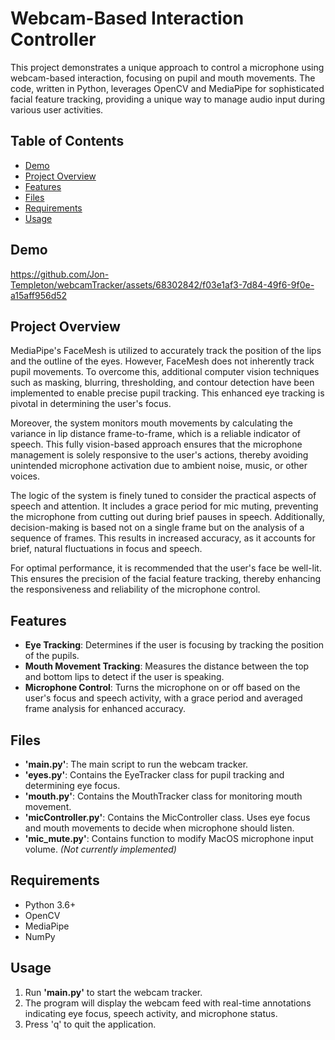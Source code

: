 # Webcam-Based Interaction Controller

This project demonstrates a unique approach to control a microphone using webcam-based interaction, focusing on pupil and mouth movements. The code, written in Python, leverages OpenCV and MediaPipe for sophisticated facial feature tracking, providing a unique way to manage audio input during various user activities.

## Table of Contents

- [Demo](#demo)
- [Project Overview](#project-overview)
- [Features](#features)
- [Files](#files)
- [Requirements](#requirements)
- [Usage](#usage)

## Demo

https://github.com/Jon-Templeton/webcamTracker/assets/68302842/f03e1af3-7d84-49f6-9f0e-a15aff956d52

## Project Overview

MediaPipe's FaceMesh is utilized to accurately track the position of the lips and the outline of the eyes. However, FaceMesh does not inherently track pupil movements. To overcome this, additional computer vision techniques such as masking, blurring, thresholding, and contour detection have been implemented to enable precise pupil tracking. This enhanced eye tracking is pivotal in determining the user's focus.

Moreover, the system monitors mouth movements by calculating the variance in lip distance frame-to-frame, which is a reliable indicator of speech. This fully vision-based approach ensures that the microphone management is solely responsive to the user's actions, thereby avoiding unintended microphone activation due to ambient noise, music, or other voices.

The logic of the system is finely tuned to consider the practical aspects of speech and attention. It includes a grace period for mic muting, preventing the microphone from cutting out during brief pauses in speech. Additionally, decision-making is based not on a single frame but on the analysis of a sequence of frames. This results in increased accuracy, as it accounts for brief, natural fluctuations in focus and speech.

For optimal performance, it is recommended that the user's face be well-lit. This ensures the precision of the facial feature tracking, thereby enhancing the responsiveness and reliability of the microphone control.

## Features

- **Eye Tracking**: Determines if the user is focusing by tracking the position of the pupils.
- **Mouth Movement Tracking**: Measures the distance between the top and bottom lips to detect if the user is speaking.
- **Microphone Control**: Turns the microphone on or off based on the user's focus and speech activity, with a grace period and averaged frame analysis for enhanced accuracy.


## Files
- **'main.py'**: The main script to run the webcam tracker.
- **'eyes.py'**: Contains the EyeTracker class for pupil tracking and determining eye focus.
- **'mouth.py'**: Contains the MouthTracker class for monitoring mouth movement.
- **'micController.py'**: Contains the MicController class. Uses eye focus and mouth movements to decide when microphone should listen.
- **'mic_mute.py'**: Contains function to modify MacOS microphone input volume. *(Not currently implemented)*

## Requirements

- Python 3.6+
- OpenCV
- MediaPipe
- NumPy

## Usage
1. Run **'main.py'** to start the webcam tracker.
2. The program will display the webcam feed with real-time annotations indicating eye focus, speech activity, and microphone status.
3. Press 'q' to quit the application.